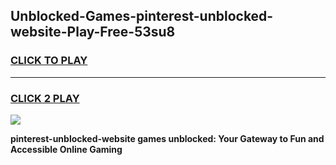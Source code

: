 
## Unblocked-Games-pinterest-unblocked-website-Play-Free-53su8
<h3>
<a href="https://premium76.site?title=pinterest-unblocked-website&ref=23A">CLICK TO PLAY</a></h3>
<hr>

<h3>
<a href="https://premium76.site?title=pinterest-unblocked-website&ref=23A">CLICK 2 PLAY</a>
  
</h3>

<a href="https://premium76.site?title=pinterest-unblocked-website&ref=23A"><img src="https://clearcache.store/games.png"></a>


**pinterest-unblocked-website games unblocked: Your Gateway to Fun and Accessible Online Gaming**
